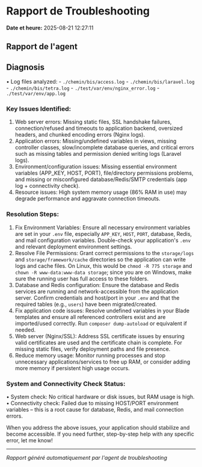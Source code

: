 # Rapport de Troubleshooting

**Date et heure:** 2025-08-21 12:27:11

## Rapport de l'agent

## Diagnosis

• Log files analyzed: - `./chemin/bis/access.log` - `./chemin/bis/laravel.log` - `./chemin/bis/tetra.log` - `./test/var/env/nginx_error.log` - `./test/var/env/app.log`

### Key Issues Identified:

1. Web server errors: Missing static files, SSL handshake failures, connection/refused and timeouts to application backend, oversized headers, and chunked encoding errors (Nginx logs).
2. Application errors: Missing/undefined variables in views, missing controller classes, slow/incomplete database queries, and critical errors such as missing tables and permission denied writing logs (Laravel logs).
3. Environment/configuration issues: Missing essential environment variables (APP_KEY, HOST, PORT), file/directory permissions problems, and missing or misconfigured database/Redis/SMTP credentials (app log + connectivity check).
4. Resource issues: High system memory usage (86% RAM in use) may degrade performance and aggravate connection timeouts.

### Resolution Steps:

1. Fix Environment Variables: Ensure all necessary environment variables are set in your `.env` file, especially `APP_KEY`, `HOST`, `PORT`, database, Redis, and mail configuration variables. Double-check your application's `.env` and relevant deployment environment settings.
2. Resolve File Permissions: Grant correct permissions to the `storage/logs` and `storage/framework/cache` directories so the application can write logs and cache files. On Linux, this would be `chmod -R 775 storage` and `chown -R www-data:www-data storage`; since you are on Windows, make sure the running user has full access to these folders.
3. Database and Redis configuration: Ensure the database and Redis services are running and network-accessible from the application server. Confirm credentials and host/port in your `.env` and that the required tables (e.g., `users`) have been migrated/created.
4. Fix application code issues: Resolve undefined variables in your Blade templates and ensure all referenced controllers exist and are imported/used correctly. Run `composer dump-autoload` or equivalent if needed.
5. Web server (Nginx/SSL): Address SSL certificate issues by ensuring valid certificates are used and the certificate chain is complete. For missing static files, verify deployment paths and file presence.
6. Reduce memory usage: Monitor running processes and stop unnecessary applications/services to free up RAM, or consider adding more memory if persistent high usage occurs.

### System and Connectivity Check Status:

• System check: No critical hardware or disk issues, but RAM usage is high.
• Connectivity check: Failed due to missing HOST/PORT environment variables – this is a root cause for database, Redis, and mail connection errors.

When you address the above issues, your application should stabilize and become accessible. If you need further, step-by-step help with any specific error, let me know!

---
*Rapport généré automatiquement par l'agent de troubleshooting*
